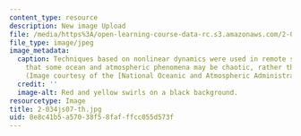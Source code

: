 ```yaml
---
content_type: resource
description: New image Upload
file: /media/https%3A/open-learning-course-data-rc.s3.amazonaws.com/2-034j-nonlinear-dynamics-and-waves-spring-2007/8e8c41b5a57038f58fafffcc055d573f_2-034js07-th.jpg
file_type: image/jpeg
image_metadata:
  caption: Techniques based on nonlinear dynamics were used in remote sensing to suggest
    that some ocean and atmospheric phenomena may be chaotic, rather than random.
    (Image courtesy of the [National Oceanic and Atmospheric Administration](http://www.noaa.gov/).)
  credit: ''
  image-alt: Red and yellow swirls on a black background.
resourcetype: Image
title: 2-034js07-th.jpg
uid: 8e8c41b5-a570-38f5-8faf-ffcc055d573f
---
```

